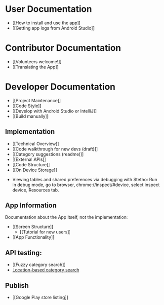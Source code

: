 # User Documentation

- [[How to install and use the app]]
- [[Getting app logs from Android Studio]]

# Contributor Documentation

- [[Volunteers welcome!]]
- [[Translating the App]]

# Developer Documentation

- [[Project Maintenance]]
- [[Code Style]]
- [[Develop with Android Studio or IntelliJ]]
- [[Build manually]]

## Implementation

* [[Technical Overview]]
* [[Code walkthrough for new devs (draft)]]
* [[Category suggestions (readme)]]
* [[External APIs]]
* [[Code Structure]]
* [[On Device Storage]]

- Viewing tables and shared preferences via debugging with Stetho: Run in debug mode, go to browser, chrome://inspect/#device, select inspect device, Resources tab.

## App Information

Documentation about the App itself, not the implementation:

* [[Screen Structure]]
  * [[Tutorial for new users]]
* [[App Functionality]]


## API testing:

- [[Fuzzy category search]]
- [Location-based category search](https://github.com/nicolas-raoul/apps-android-commons/wiki/Location-based-category-search)

## Publish

- [[Google Play store listing]]
